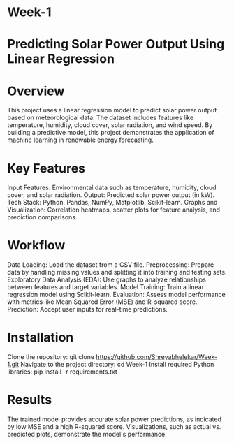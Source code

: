 # Week-1
# Predicting Solar Power Output Using Linear Regression

# Overview

This project uses a linear regression model to predict solar power output based on meteorological data. The dataset includes features like temperature, humidity, cloud cover, solar radiation, and wind speed. By building a predictive model, this project demonstrates the application of machine learning in renewable energy forecasting.

# Key Features

Input Features: Environmental data such as temperature, humidity, cloud cover, and solar radiation.
Output: Predicted solar power output (in kW).
Tech Stack: Python, Pandas, NumPy, Matplotlib, Scikit-learn.
Graphs and Visualization: Correlation heatmaps, scatter plots for feature analysis, and prediction comparisons.

# Workflow

Data Loading: Load the dataset from a CSV file.
Preprocessing: Prepare data by handling missing values and splitting it into training and testing sets.
Exploratory Data Analysis (EDA): Use graphs to analyze relationships between features and target variables.
Model Training: Train a linear regression model using Scikit-learn.
Evaluation: Assess model performance with metrics like Mean Squared Error (MSE) and R-squared score.
Prediction: Accept user inputs for real-time predictions.

# Installation

Clone the repository: git clone https://github.com/Shreyabhelekar/Week-1.git
Navigate to the project directory: cd Week-1
Install required Python libraries: pip install -r requirements.txt

# Results

The trained model provides accurate solar power predictions, as indicated by low MSE and a high R-squared score. Visualizations, such as actual vs. predicted plots, demonstrate the model's performance.
